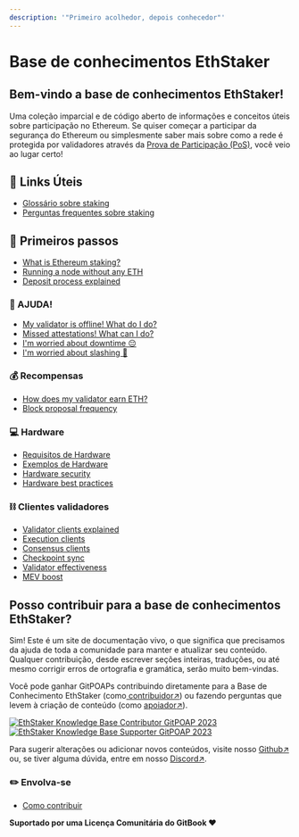 ```yaml
---
description: '"Primeiro acolhedor, depois conhecedor"'
---
```


# Base de conhecimentos EthStaker

## Bem-vindo a base de conhecimentos EthStaker!

Uma coleção imparcial e de código aberto de informações e conceitos úteis sobre participação no Ethereum. Se quiser começar a participar da segurança do Ethereum ou simplesmente saber mais sobre como a rede é protegida por validadores através da [Prova de Participação (PoS)](staking-glossary.md#prova-de-participacao-pos), você veio ao lugar certo!

## 🔗 Links Úteis

* [Glossário sobre staking](staking-glossary.md)
* [Perguntas frequentes sobre staking](faq.md)

## 🚀 Primeiros passos

* [What is Ethereum staking?](getting-started/what-is-ethereum-staking.md)
* [Running a node without any ETH](getting-started/ethereum-node.md)
* [Deposit process explained](getting-started/deposit-process.md)

### **🚨 AJUDA!**

* [My validator is offline! What do I do?](help/validator-offline.md)
* [Missed attestations! What can I do?](help/missed-attestations.md)
* [I'm worried about downtime 😔](help/downtime-explained.md)
* [I'm worried about slashing 🔪](help/slashing-explained.md)

### 💰 Recompensas

* [How does my validator earn ETH?](rewards/chain-rewards.md)
* [Block proposal frequency](rewards/proposal-frequency.md)

### 💻 Hardware

* [Requisitos de Hardware](hardware/hardware-requirements.md)
* [Exemplos de Hardware](hardware/hardware-examples/)
* [Hardware security](hardware/hardware-security.md)
* [Hardware best practices](hardware/hardware-best-practices.md)

### ⛓️ Clientes validadores

* [Validator clients explained](validator-clients/validator-clients-explained.md)
* [Execution clients](validator-clients/execution-clients.md)
* [Consensus clients](validator-clients/consensus-clients.md)
* [Checkpoint sync](validator-clients/checkpoint-sync.md)
* [Validator effectiveness](validator-clients/validator-effectiveness.md)
* [MEV boost](validator-clients/mev-boost.md)

## Posso contribuir para a base de conhecimentos EthStaker?

Sim! Este é um site de documentação vivo, o que significa que precisamos da ajuda de toda a comunidade para manter e atualizar seu conteúdo. Qualquer contribuição, desde escrever seções inteiras, traduções, ou até mesmo corrigir erros de ortografia e gramática, serão muito bem-vindas.

Você pode ganhar GitPOAPs contribuindo diretamente para a Base de Conhecimento EthStaker (como[ contribuidor↗](https://www.gitpoap.io/gp/881)) ou fazendo perguntas que levem à criação de conteúdo (como [apoiador](https://www.gitpoap.io/gp/923)[↗](https://www.gitpoap.io/gp/923)).

[![EthStaker Knowledge Base Contributor GitPOAP 2023](https://www.gitpoap.io/\_next/image?url=https%3A%2F%2Fassets.poap.xyz%2Fgitpoap3a-2023-ethstaker-knowledge-base-contributor-2022-logo-1671596764627.png\&w=384\&q=75)](https://www.gitpoap.io/gp/881)[![EthStaker Knowledge Base Supporter GitPOAP 2023](https://www.gitpoap.io/\_next/image?url=https%3A%2F%2Fassets.poap.xyz%2F2023-ethstaker-knowledge-base-supporter-2022-logo-1672411990803.png\&w=384\&q=75)](https://www.gitpoap.io/gp/923)

Para sugerir alterações ou adicionar novos conteúdos, visite nosso [Github↗ ](https://github.com/ethstaker/ethstaker-knowledgebase)ou, se tiver alguma dúvida, entre em nosso [Discord↗](https://www.google.com/url?sa=t\&rct=j\&q=\&esrc=s\&source=web\&cd=\&cad=rja\&uact=8\&ved=2ahUKEwjpm6nC5K78AhUBi1wKHaxHCF8QFnoECAsQAQ\&url=https%3A%2F%2Fdiscord.com%2Finvite%2FucsTcA2wTq\&usg=AOvVaw0U61EK\_8NaT71SEZlw3aJS).&#x20;

### ✏️ Envolva-se

* [Como contribuir](get-involved/how-to-contribute.md)

**Suportado por uma Licença Comunitária do GitBook ♥️**
